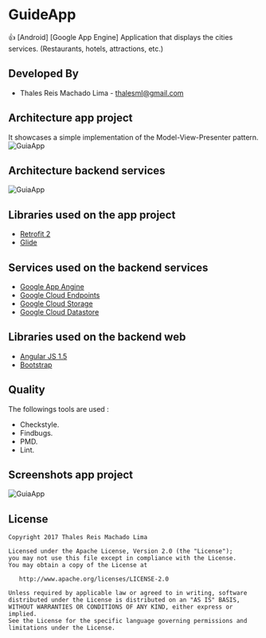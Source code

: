 # GuideApp
:thumbsup: [Android] [Google App Engine] Application that displays the cities services. (Restaurants, hotels, attractions, etc.)

Developed By
------------

* Thales Reis Machado Lima - <thalesml@gmail.com>


Architecture app project
------------------------------------

It showcases a simple implementation of the Model-View-Presenter pattern.
![](/../master/images/mvp.png?raw=true "GuiaApp")


Architecture backend services
------------------------------------

![](/../master/images/backend.png?raw=true "GuiaApp")


Libraries used on the app project
------------------------------------

* [Retrofit 2][2]
* [Glide][3]


Services used on the backend services
------------------------------------

* [Google App Angine][10]
* [Google Cloud Endpoints][11]
* [Google Cloud Storage][12]
* [Google Cloud Datastore][13]


Libraries used on the backend web
------------------------------------

* [Angular JS 1.5][20]
* [Bootstrap][21]


Quality
------------------------------------

The followings tools are used :
 - Checkstyle.
 - Findbugs.
 - PMD.
 - Lint.


Screenshots app project
------------------------------------

![](/../master/images/screenshot_00.png?raw=true "GuiaApp")


License
-------

    Copyright 2017 Thales Reis Machado Lima

    Licensed under the Apache License, Version 2.0 (the "License");
    you may not use this file except in compliance with the License.
    You may obtain a copy of the License at

       http://www.apache.org/licenses/LICENSE-2.0

    Unless required by applicable law or agreed to in writing, software
    distributed under the License is distributed on an "AS IS" BASIS,
    WITHOUT WARRANTIES OR CONDITIONS OF ANY KIND, either express or implied.
    See the License for the specific language governing permissions and
    limitations under the License.


[2]: http://square.github.io/retrofit/
[3]: https://github.com/bumptech/glide/

[10]: https://cloud.google.com/appengine/
[11]: https://cloud.google.com/endpoints/
[12]: https://cloud.google.com/storage/
[13]: https://cloud.google.com/datastore/

[20]: https://angularjs.org/
[21]: http://getbootstrap.com/
